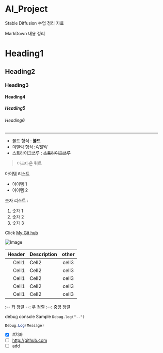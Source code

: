 # Al_Project
Stable Diffusion 수업 정리 자료

MarkDown 내용 정리

<!-- Heading -->

# Heading1
## Heading2
### Heading3
#### Heading4
##### Heading5
###### Heading6

<!--Line-->

---

<!--Text sttibutes-->

+ 볼드 형식 : **볼드**
+ 이탤릭 형식 :*이탤릭*
+ 스트라이크쓰루 : ~~스트라이크쓰루~~

<!--Quote-->
> 마크다운 쿼트

<!--Bullet List-->
아이템 리스트
* 아이템 1
* 아이템 2

<!--Numbered List-->
숫자 리스트 :

1. 숫자 1
2. 숫자 2
3. 숫자 3 

<!--Link-->
Click [My Git hub](https://github.com/gyoung307/Al_Project)

<!--Image-->
![Image](https://img.freepik.com/premium-vector/abstract-grainy-gradient-background-with-vibrant-colors_336924-6082.jpg)

<!--Table-->

|Header|Description|other|
|--:|:--|:--:|
|Cell1|Cell2|cell3|
|Cell1|Cell2|cell3|
|Cell1|Cell2|cell3|
|Cell1|Cell2|cell3|
|Cell1|Cell2|cell3|




:-- 좌 정렬
--: 우 정렬
:--: 중앙 정렬

<!--Code-->

debug console Sample `Debug.log("--")`

```C#
Debug.Log(Message)
```

<!---TodoList-->
- [X] #739
- [ ] http://github.com
- [ ] add